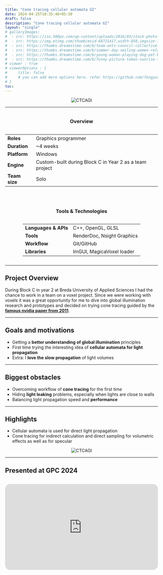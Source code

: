 ```yaml
---
title: "Cone tracing cellular automata GI"
date: 2024-04-25T18:35:46+05:30
draft: false
description: "Cone tracing cellular automata GI"
layout: "single"
# galleryImages:
#  - src: https://iso.500px.com/wp-content/uploads/2016/03/stock-photo-142984111-1500x1000.jpg
#  - src: https://img.etimg.com/thumb/msid-68721417,width-650,imgsize-1016106,,resizemode-4,quality-100/nature1_gettyimages.jpg
#  - src: https://thumbs.dreamstime.com/b/team-ants-council-collective-decision-work-17037482.jpg
#  - src: https://thumbs.dreamstime.com/b/summer-day-smiling-women-relax-wearing-red-dress-fashion-standing-wooden-bridge-over-sea-blue-sky-background-summer-107411998.jpg
#  - src: https://thumbs.dreamstime.com/b/young-woman-playing-dog-pet-beach-sunrise-sunset-girl-dog-having-fun-seasid-seaside-cute-neglected-stay-66480218.jpg
#  - src: https://thumbs.dreamstime.com/b/funny-picture-taken-sunrise-frozen-lake-perspective-rider-retro-bicycle-sunrise-personal-211066044.jpg 
# viewer : true
# viewerOptions : {
#     title: false
#     # you can add more options here. refer https://github.com/fengyuanchen/viewerjs?tab=readme-ov-file#options
# }
toc: 
---
```



<center>

![CTCAGI](/images/projects/ctcagi/ctcagi.png)

</center>

---
<div style="display: flex; flex-wrap: wrap; gap: 2rem; justify-content: center; align-items: flex-start;">

  <div style="flex: 1 1 300px; min-width: 280px; text-align: center;">
    <h3>Overview</h3>
    <div style="display: inline-block; text-align: left;">
      <table>
        <tr>
          <td><strong>Roles</strong></td>
          <td>
            Graphics programmer<br>
          </td>
        </tr>
        <tr><td><strong>Duration</strong></td><td>~4 weeks</td></tr>
        <tr><td><strong>Platform</strong></td><td>Windows</td></tr>
        <tr><td><strong>Engine</strong></td><td>Custom-built during Block C in Year 2 as a team project</td></tr>
        <tr><td><strong>Team size</strong></td><td>Solo</td></tr>
      </table>
    </div>
  </div>

  <div style="flex: 1 1 300px; min-width: 280px; text-align: center;">
    <h3>Tools & Technologies</h3>
    <div style="display: inline-block; text-align: left;">
      <table>
        <tr><td><strong>Languages & APIs</strong></td><td>C++, OpenGL, GLSL</td></tr>
        <tr><td><strong>Tools</strong></td><td>RenderDoc, Nsight Graphics</td></tr>
        <tr><td><strong>Workflow</strong></td><td>Git/GitHub</td></tr>
        <tr><td><strong>Libraries</strong></td><td>ImGUI, MagicaVoxel loader</td></tr>
      </table>
    </div>
  </div>

</div>


---

## Project Overview

During Block C in year 2 at Breda University of Applied Sciences I had the chance to work in a team on a voxel project. Since we were working with voxels it was a great opportunity for me to dive into global illumination research and prototypes and decided on trying cone tracing guided by the <a href="https://research.nvidia.com/sites/default/files/publications/GIVoxels-pg2011-authors.pdf">**famous nvidia paper from 2011**</a>.

---

## Goals and motivations

- Getting a **better understanding of global illumination** principles
- First time trying the interesting idea of **cellular automata for light propagation**
- Extra: I **love the slow propagation** of light volumes

---

## Biggest obstacles

- Overcoming workflow of **cone tracing** for the first time
- Hiding **light leaking** problems, especially when lights are close to walls
- Balancing light propagation speed and **performance**

---

## Highlights

- Cellular automata is used for direct light propagation
- Cone tracing for indirect calculation and direct sampling for volumetric effects as well as for specular

<center>

![CTCAGI](/images/projects/ctcagi/p.png)

</center>

---


## Presented at GPC 2024

<div style="position: relative; padding-top: 56.25%; /* 16:9 ratio */ height: 0; overflow: hidden; border-radius: 1rem; margin: 2rem auto;">
  <iframe
    src="https://www.youtube.com/embed/MONs5wMy6Rw?start=1213"
    frameborder="0"
    allow="accelerometer; autoplay; clipboard-write; encrypted-media; gyroscope; picture-in-picture"
    allowfullscreen
    style="position: absolute; top: 0; left: 0; width: 100%; height: 100%; border-radius: 1rem;">
  </iframe>
</div>

